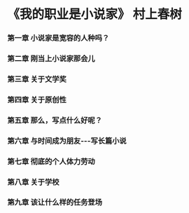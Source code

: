 # 《我的职业是小说家》 村上春树

### 第一章 小说家是宽容的人种吗？


### 第二章 刚当上小说家那会儿

### 第三章 关于文学奖


### 第四章 关于原创性


### 第五章 那么，写点什么好呢？


### 第六章 与时间成为朋友---写长篇小说


### 第七章 彻底的个人体力劳动

### 第八章 关于学校


### 第九章 该让什么样的任务登场

